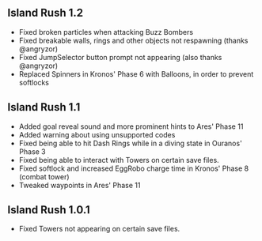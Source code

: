 ## Island Rush 1.2
- Fixed broken particles when attacking Buzz Bombers
- Fixed breakable walls, rings and other objects not respawning (thanks @angryzor)
- Fixed JumpSelector button prompt not appearing (also thanks @angryzor)
- Replaced Spinners in Kronos' Phase 6 with Balloons, in order to prevent softlocks

## Island Rush 1.1
- Added goal reveal sound and more prominent hints to Ares' Phase 11
- Added warning about using unsupported codes
- Fixed being able to hit Dash Rings while in a diving state in Ouranos' Phase 3
- Fixed being able to interact with Towers on certain save files.
- Fixed softlock and increased EggRobo charge time in Kronos' Phase 8 (combat tower)
- Tweaked waypoints in Ares' Phase 11

## Island Rush 1.0.1
- Fixed Towers not appearing on certain save files.